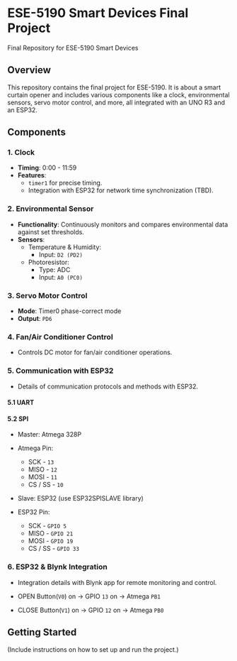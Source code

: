 # ESE-5190 Smart Devices Final Project
Final Repository for ESE-5190 Smart Devices

## Overview
This repository contains the final project for ESE-5190. It is about a smart curtain opener and includes various components like a clock, environmental sensors, servo motor control, and more, all integrated with an UNO R3 and an ESP32.

## Components

### 1. Clock
- **Timing**: 0:00 - 11:59
- **Features**:
  - `timer1` for precise timing.
  - Integration with ESP32 for network time synchronization (TBD).

### 2. Environmental Sensor
- **Functionality**: Continuously monitors and compares environmental data against set thresholds.
- **Sensors**:
  - Temperature & Humidity:
    - Input: `D2 (PD2)`
  - Photoresistor:
    - Type: ADC
    - Input: `A0 (PC0)`

### 3. Servo Motor Control
- **Mode**: Timer0 phase-correct mode
- **Output**: `PD6`

### 4. Fan/Air Conditioner Control
- Controls DC motor for fan/air conditioner operations.

### 5. Communication with ESP32
- Details of communication protocols and methods with ESP32.

#### 5.1 UART

#### 5.2 SPI
- Master: Atmega 328P

- Atmega Pin:
  - SCK - `13`
  - MISO - `12`
  - MOSI - `11`
  - CS / SS - `10`

- Slave: ESP32 (use ESP32SPISLAVE library)

- ESP32 Pin:
  - SCK - `GPIO 5`
  - MISO - `GPIO 21`
  - MOSI - `GPIO 19`
  - CS / SS - `GPIO 33`

### 6. ESP32 & Blynk Integration
- Integration details with Blynk app for remote monitoring and control.

- OPEN Button(`V0`) on -> GPIO `13` on -> Atmega `PB1`
- CLOSE Button(`V1`) on -> GPIO `12` on -> Atmega `PB0`

## Getting Started
(Include instructions on how to set up and run the project.)

